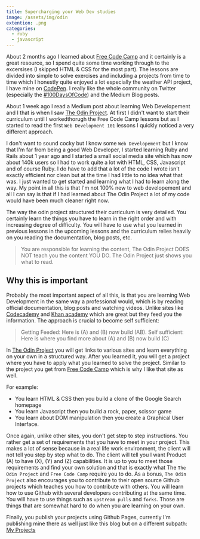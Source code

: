 ```yaml
---
title: Supercharging your Web Dev studies
image: /assets/img/odin
extention: .png
categories:
  - ruby
  - javascript
---
```


About 2 months ago I learned about [Free Code Camp](https://www.freecodecamp.org)
and it certainly is a great resource, so  I spend quite some time working through
to the excersises (I skipped HTML & CSS for the most part). The lessons are
divided into simple to solve exercises and including a projects from time to
time which I honestly quite enjoyed a lot especially the weather API project, I
have mine on [CodePen](https://codepen.io/mr-moon/full/baBjqr/). I really like
the whole community on Twitter (especially the
[#100DaysOfCode](https://twitter.com/hashtag/100DaysOfCode?src=hash)) and the
Medium Blog posts.

About 1 week ago I read a Medium post about learning Web Developement and
I that is when I saw [The Odin Project](https://www.theodinproject.com/). At
first I didn't want to start their curriculum until I workedthorugh the Free
Code Camp lessons but as I started to read the first `Web Development 101`
lessons I quickly noticed a very different approach.

I don't want to sound cocky but I know some `Web Developement` but I know that
I'm far from being a good Web Developer, I started learning Ruby and Rails about
1 year ago and I started a small social media site which has now about 140k users
so I had to work quite a lot with HTML, CSS, Javascript and of course Ruby. I do
have to add that a lot of the code I wrote isn't exactly efficient nor clean but
at the time I had little to no idea what that was. I just wanted to get started
and learning what I had to learn along the way.  My point in all this is that
I'm not 100% new to web developement and all I can say is that if I had learned
about The Odin Project a lot of my code would have been much cleaner right now.

The way the odin project structured their curriculum is very detailed. You
certainly learn the things you have to learn in the right order and with
increasing degree of difficulty. You will have to use what you learned in
previous lessons in the upcoming lessons and the curriculum relies heavily
on you reading the documentation, blog posts, etc.

> You are responsible for learning the content, The Odin Project DOES NOT teach
> you the content YOU DO. The Odin Project just shows you what to read.

## Why this is important

Probably the most important aspect of all this, is that you are learning Web
Development in the same way a professional would, which is by reading official
documentation, blog posts and watching videos. Unlike sites like
[Codecademy](https://www.codecademy.com/) and
[Khan academy](https://www.khanacademy.org/) which are great but they feed you
the information. The approach is crucial to become self sufficient:

> Getting Feeded: Here is (A) and (B) now build (AB).
> Self sufficient: Here is where you find more about (A) and (B) now build (C)

In [The Odin Project](https://www.theodinproject.com/) you will get links to
various sites and learn everything on your own in a structured way. After you
learned it, you will get a project where you have to apply what you learned to
solve the project. Similar to the project you get from
[Free Code Camp](https://www.freecodecamp.org) which is why I like that site
as well.

For example:

- You learn HTML & CSS then you build a clone of the Google Search homepage
- You learn Javascript then you build a rock, paper, scissor game
- You learn about DOM manipulation then you create a Graphical User Interface.

Once again, unlike other sites, you don't get step to step instructions. You
rather get a set of requirements that you have to meet in your project. This
makes a lot of sense because in a real life work environment, the client will
not tell you step by step what to do. The client will tell you I want Product
(A) to have (X), (Y) and (Z) capabilities. It is up to you to meet those
requirements and find your own solution and that is exactly what The
`The Odin Project` and `Free Code Camp` require you to do. As a bonus,
`The Odin Project` also encourages you to contribute to their open source
Github projects which teaches you how to contribute with others. You will learn
how to use Github with several developers contributing at the same time. You
will have to use things such as `upstream pulls` and `forks`. Those are things
that are somewhat hard to do when you are learning on your own.

Finally, you publish your projects using Github Pages, currently I'm publishing
mine there as well just like this blog but on a different subpath:
[My Projects](https://alexanderluna.github.io/my-odin-project/)
